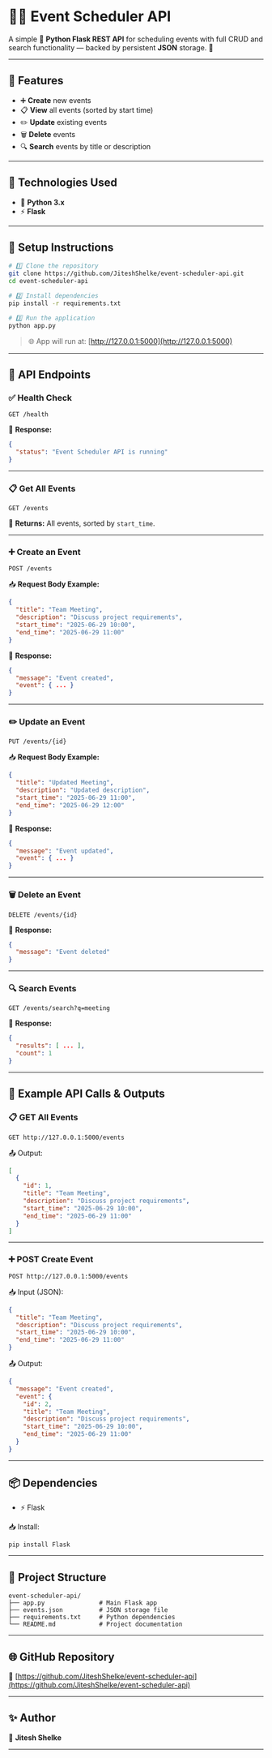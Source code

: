# 📅✨ Event Scheduler API

A simple 🐍 **Python Flask REST API** for scheduling events with full CRUD and search functionality — backed by persistent **JSON** storage. 💾

---

## 🚀 Features

- ➕ **Create** new events  
- 📋 **View** all events (sorted by start time)  
- ✏️ **Update** existing events  
- 🗑️ **Delete** events  
- 🔍 **Search** events by title or description  

---

## 🔧 Technologies Used

- 🐍 **Python 3.x**
- ⚡ **Flask**

---

## 📂 Setup Instructions

```bash
# 1️⃣ Clone the repository
git clone https://github.com/JiteshShelke/event-scheduler-api.git
cd event-scheduler-api

# 2️⃣ Install dependencies
pip install -r requirements.txt

# 3️⃣ Run the application
python app.py
```

> 🌐 App will run at: [http://127.0.0.1:5000](http://127.0.0.1:5000)

---

## 🔗 API Endpoints

### ✅ Health Check

`GET /health`

📄 **Response:**
```json
{
  "status": "Event Scheduler API is running"
}
```

---

### 📋 Get All Events

`GET /events`

📄 **Returns:** All events, sorted by `start_time`.

---

### ➕ Create an Event

`POST /events`

📥 **Request Body Example:**
```json
{
  "title": "Team Meeting",
  "description": "Discuss project requirements",
  "start_time": "2025-06-29 10:00",
  "end_time": "2025-06-29 11:00"
}
```

📄 **Response:**
```json
{
  "message": "Event created",
  "event": { ... }
}
```

---

### ✏️ Update an Event

`PUT /events/{id}`

📥 **Request Body Example:**
```json
{
  "title": "Updated Meeting",
  "description": "Updated description",
  "start_time": "2025-06-29 11:00",
  "end_time": "2025-06-29 12:00"
}
```

📄 **Response:**
```json
{
  "message": "Event updated",
  "event": { ... }
}
```

---

### 🗑️ Delete an Event

`DELETE /events/{id}`

📄 **Response:**
```json
{
  "message": "Event deleted"
}
```

---

### 🔍 Search Events

`GET /events/search?q=meeting`

📄 **Response:**
```json
{
  "results": [ ... ],
  "count": 1
}
```

---

## 🧪 Example API Calls & Outputs

### 📋 GET All Events

`GET http://127.0.0.1:5000/events`

📤 Output:
```json
[
  {
    "id": 1,
    "title": "Team Meeting",
    "description": "Discuss project requirements",
    "start_time": "2025-06-29 10:00",
    "end_time": "2025-06-29 11:00"
  }
]
```

---

### ➕ POST Create Event

`POST http://127.0.0.1:5000/events`

📥 Input (JSON):
```json
{
  "title": "Team Meeting",
  "description": "Discuss project requirements",
  "start_time": "2025-06-29 10:00",
  "end_time": "2025-06-29 11:00"
}
```

📤 Output:
```json
{
  "message": "Event created",
  "event": {
    "id": 2,
    "title": "Team Meeting",
    "description": "Discuss project requirements",
    "start_time": "2025-06-29 10:00",
    "end_time": "2025-06-29 11:00"
  }
}
```

---

## 📦 Dependencies

- ⚡ Flask

📥 Install:
```bash
pip install Flask
```

---

## 📁 Project Structure

```
event-scheduler-api/
├── app.py               # Main Flask app
├── events.json          # JSON storage file
├── requirements.txt     # Python dependencies
└── README.md            # Project documentation
```

---

## 🌐 GitHub Repository

🔗 [https://github.com/JiteshShelke/event-scheduler-api](https://github.com/JiteshShelke/event-scheduler-api)

---

## ✨ Author

👤 **Jitesh Shelke**

---
